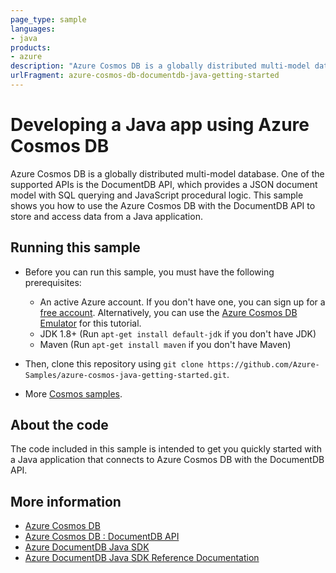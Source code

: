 ```yaml
---
page_type: sample
languages:
- java
products:
- azure
description: "Azure Cosmos DB is a globally distributed multi-model database."
urlFragment: azure-cosmos-db-documentdb-java-getting-started
---
```


# Developing a Java app using Azure Cosmos DB
Azure Cosmos DB is a globally distributed multi-model database. One of the supported APIs is the DocumentDB API, which provides a JSON document model with SQL querying and JavaScript procedural logic. This sample shows you how to use the Azure Cosmos DB with the DocumentDB API to store and access data from a Java application.

## Running this sample

* Before you can run this sample, you must have the following prerequisites:

   * An active Azure account. If you don't have one, you can sign up for a [free account](https://azure.microsoft.com/free/). Alternatively, you can use the [Azure Cosmos DB Emulator](https://azure.microsoft.com/documentation/articles/documentdb-nosql-local-emulator) for this tutorial.
   * JDK 1.8+ (Run `apt-get install default-jdk` if you don't have JDK)
   * Maven (Run `apt-get install maven` if you don't have Maven)

* Then, clone this repository using `git clone https://github.com/Azure-Samples/azure-cosmos-java-getting-started.git`.

* More [Cosmos samples](https://github.com/Azure-Samples/azure-cosmos-java-sql-api-samples).

## About the code
The code included in this sample is intended to get you quickly started with a Java application that connects to Azure Cosmos DB with the DocumentDB API.

## More information

- [Azure Cosmos DB](https://docs.microsoft.com/azure/cosmos-db/introduction)
- [Azure Cosmos DB : DocumentDB API](https://docs.microsoft.com/azure/documentdb/documentdb-introduction)
- [Azure DocumentDB Java SDK](https://docs.microsoft.com/azure/cosmos-db/documentdb-sdk-java)
- [Azure DocumentDB Java SDK Reference Documentation](http://azure.github.io/azure-documentdb-java/)

